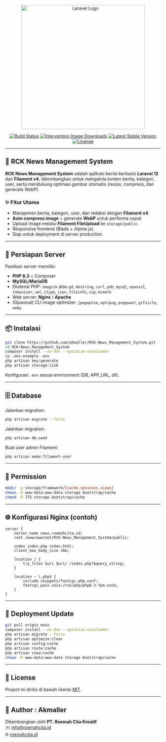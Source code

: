 <p align="center">
  <a href="https://news.roemahcita.id" target="_blank">
    <img src="https://raw.githubusercontent.com/laravel/art/master/logo-lockup/5%20SVG/2%20CMYK/1%20Full%20Color/laravel-logolockup-cmyk-red.svg" width="400" alt="Laravel Logo">
  </a>
</p>

<p align="center">
<a href="https://github.com/akmaller/RCK-News_Management_System/actions"><img src="https://img.shields.io/github/actions/workflow/status/akmaller/RCK-News_Management_System/laravel.yml?branch=main" alt="Build Status"></a>
<a href="https://packagist.org/packages/intervention/image"><img src="https://img.shields.io/packagist/dt/intervention/image" alt="Intervention Image Downloads"></a>
<a href="https://github.com/akmaller/RCK-News_Management_System/releases"><img src="https://img.shields.io/github/v/release/akmaller/RCK-News_Management_System" alt="Latest Stable Version"></a>
<a href="https://opensource.org/licenses/MIT"><img src="https://img.shields.io/badge/license-MIT-green.svg" alt="License"></a>
</p>

---

## 📰 RCK News Management System

**RCK News Management System** adalah aplikasi berita berbasis **Laravel 12** dan **Filament v4**, dikembangkan untuk mengelola konten berita, kategori, user, serta mendukung optimasi gambar otomatis (resize, compress, dan generate WebP).

### ✨ Fitur Utama

-   Manajemen berita, kategori, user, dan redaksi dengan **Filament v4**.
-   **Auto compress image** + generate **WebP** untuk performa cepat.
-   Upload image melalui **Filament FileUpload** ke `storage/public`.
-   Responsive frontend (Blade + Alpine.js).
-   Siap untuk deployment di server production.

---

## 🚀 Persiapan Server

Pastikan server memiliki:

-   **PHP 8.3** + Composer
-   **MySQL/MariaDB**
-   Ekstensi PHP: `imagick` atau `gd`, `mbstring`, `curl`, `pdo_mysql`, `openssl`, `tokenizer`, `xml`, `ctype`, `json`, `fileinfo`, `zip`, `bcmath`
-   Web server: **Nginx** / **Apache**
-   (Opsional) CLI image optimizer: `jpegoptim`, `optipng`, `pngquant`, `gifsicle`, `webp`

---

## 📦 Instalasi

```bash
git clone https://github.com/akmaller/RCK-News_Management_System.git
cd RCK-News_Management_System
composer install --no-dev --optimize-autoloader
cp .env.example .env
php artisan key:generate
php artisan storage:link
```

Konfigurasi `.env` sesuai environment (DB, APP_URL, dll).

---

## 🗄️ Database

Jalankan migration:

```bash
php artisan migrate --force
```

Jalankan migration:

```bash
php artisan db:seed
```

Buat user admin Filament:

```bash
php artisan make:filament-user
```

---

## 🔑 Permission

```bash
mkdir -p storage/framework/{cache,sessions,views}
chown -R www-data:www-data storage bootstrap/cache
chmod -R 775 storage bootstrap/cache
```

---

## 🌐 Konfigurasi Nginx (contoh)

```nginx
server {
    server_name news.roemahcita.id;
    root /www/wwwroot/RCK-News_Management_System/public;

    index index.php index.html;
    client_max_body_size 16m;

    location / {
        try_files $uri $uri/ /index.php?$query_string;
    }

    location ~ \.php$ {
        include snippets/fastcgi-php.conf;
        fastcgi_pass unix:/run/php/php8.3-fpm.sock;
    }
}
```

---

## 🔄 Deployment Update

```bash
git pull origin main
composer install --no-dev --optimize-autoloader
php artisan migrate --force
php artisan optimize:clear
php artisan config:cache
php artisan route:cache
php artisan view:cache
chown -R www-data:www-data storage bootstrap/cache
```

---

## 📝 License

Project ini dirilis di bawah lisensi [MIT](https://opensource.org/licenses/MIT).

---

## 👤 Author : Akmaller

Dikembangkan oleh **PT. Roemah Cita Kreatif**  
✉️ info@roemahcita.id  
🌐 [roemahcita.id](https://roemahcita.id)
